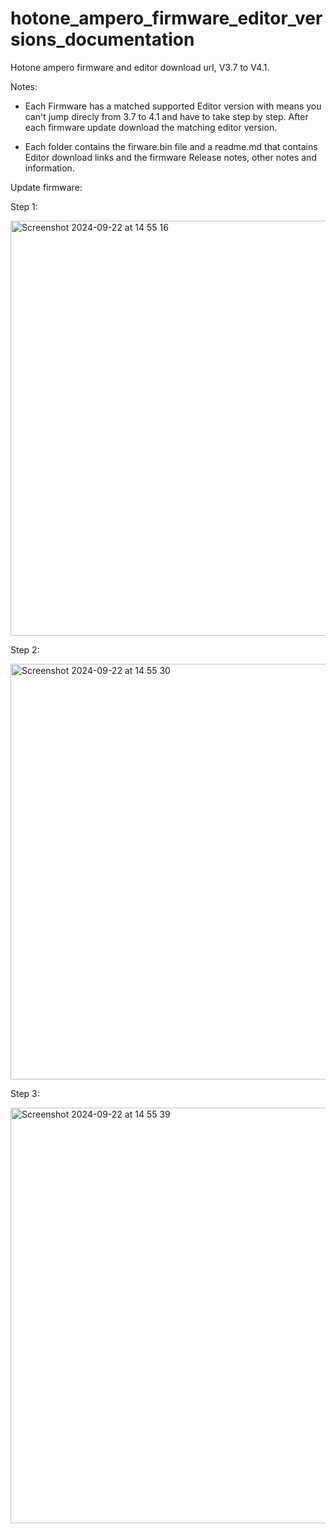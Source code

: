 # hotone_ampero_firmware_editor_versions_documentation
Hotone ampero firmware and editor download url, V3.7 to V4.1. 

Notes: 
- Each Firmware has a matched supported Editor version with means you can't jump direcly from 3.7 to 4.1 and have to take step by step. After each firmware update download the matching editor version.

- Each folder contains the firware.bin file and a readme.md that contains Editor download links and the firmware Release notes, other notes and information.

Update firmware:

Step 1: 

<img width="664" alt="Screenshot 2024-09-22 at 14 55 16" src="https://github.com/user-attachments/assets/4c069e27-5b82-4b0c-b5b0-721cbe16a450">

Step 2:

<img width="665" alt="Screenshot 2024-09-22 at 14 55 30" src="https://github.com/user-attachments/assets/871aadb4-514f-46ed-9046-d84833315d0c">

Step 3:

<img width="665" alt="Screenshot 2024-09-22 at 14 55 39" src="https://github.com/user-attachments/assets/8f00ff2d-62f0-4d8d-bb65-84d8035c21b4">
